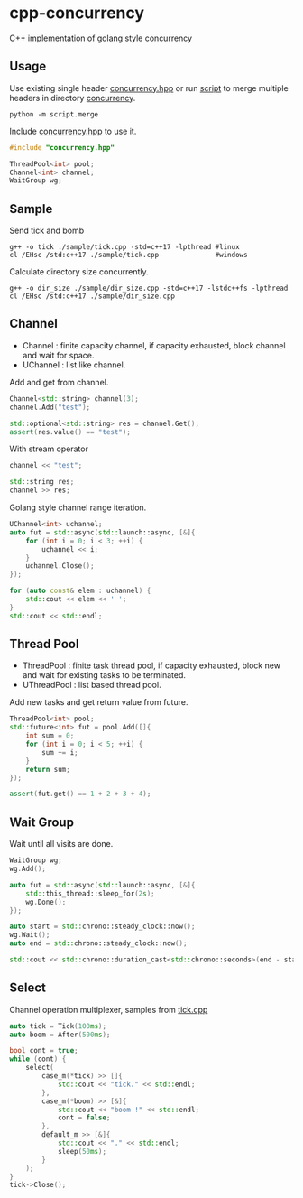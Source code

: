# cpp-concurrency

C++ implementation of golang style concurrency

## Usage

Use existing single header [concurrency.hpp](./concurrency.hpp) or run [script](./script/merge.py) to merge multiple headers in directory [concurrency](./concurrency).
```
python -m script.merge
```

Include [concurrency.hpp](./concurrency.hpp) to use it.
```C++
#include "concurrency.hpp"

ThreadPool<int> pool;
Channel<int> channel;
WaitGroup wg;
```

## Sample

Send tick and bomb
```
g++ -o tick ./sample/tick.cpp -std=c++17 -lpthread #linux
cl /EHsc /std:c++17 ./sample/tick.cpp              #windows
```

Calculate directory size concurrently.
```
g++ -o dir_size ./sample/dir_size.cpp -std=c++17 -lstdc++fs -lpthread
cl /EHsc /std:c++17 ./sample/dir_size.cpp
```

## Channel

- Channel<T> : finite capacity channel, if capacity exhausted, block channel and wait for space.
- UChannel<T> : list like channel.

Add and get from channel.
```C++
Channel<std::string> channel(3);
channel.Add("test");

std::optional<std::string> res = channel.Get();
assert(res.value() == "test");
```

With stream operator
```C++
channel << "test";

std::string res;
channel >> res;
```

Golang style channel range iteration.
```C++
UChannel<int> uchannel;
auto fut = std::async(std::launch::async, [&]{ 
    for (int i = 0; i < 3; ++i) {
        uchannel << i;
    }
    uchannel.Close();
});

for (auto const& elem : uchannel) {
    std::cout << elem << ' ';
}
std::cout << std::endl;
```

## Thread Pool

- ThreadPool<T> : finite task thread pool, if capacity exhausted, block new and wait for existing tasks to be terminated.
- UThreadPool<T> : list based thread pool.

Add new tasks and get return value from future.
```C++
ThreadPool<int> pool;
std::future<int> fut = pool.Add([]{
    int sum = 0;
    for (int i = 0; i < 5; ++i) {
        sum += i;
    }
    return sum;
});

assert(fut.get() == 1 + 2 + 3 + 4);
```

## Wait Group

Wait until all visits are done.

```C++
WaitGroup wg;
wg.Add();

auto fut = std::async(std::launch::async, [&]{
    std::this_thread::sleep_for(2s);
    wg.Done();
});

auto start = std::chrono::steady_clock::now();
wg.Wait();
auto end = std::chrono::steady_clock::now();

std::cout << std::chrono::duration_cast<std::chrono::seconds>(end - start).count();
```

## Select

Channel operation multiplexer, samples from [tick.cpp](./sample/tick.cpp)
```C++
auto tick = Tick(100ms);
auto boom = After(500ms);

bool cont = true;
while (cont) {
    select(
        case_m(*tick) >> []{ 
            std::cout << "tick." << std::endl; 
        },
        case_m(*boom) >> [&]{ 
            std::cout << "boom !" << std::endl;
            cont = false; 
        },
        default_m >> [&]{
            std::cout << "." << std::endl;
            sleep(50ms);
        }
    );
}
tick->Close();
```
